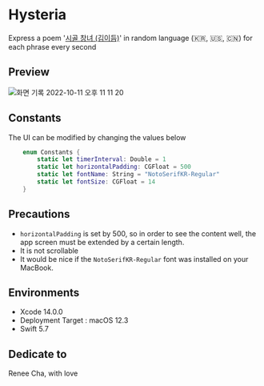 # Hysteria
Express a poem '[시골 창녀 (김이듬)](https://poemlucky.tistory.com/423)' in random language (🇰🇷, 🇺🇸, 🇨🇳) for each phrase every second

## Preview
![화면 기록 2022-10-11 오후 11 11 20](https://user-images.githubusercontent.com/20410193/195115407-3345cf9f-e52a-4af7-aa1f-67403da2ae0f.gif)

## Constants

The UI can be modified by changing the values below

```swift
    enum Constants {
        static let timerInterval: Double = 1
        static let horizontalPadding: CGFloat = 500
        static let fontName: String = "NotoSerifKR-Regular"
        static let fontSize: CGFloat = 14
    }
```

## Precautions
-  `horizontalPadding` is set by 500,  so in order to see the content well, the app screen must be extended by a certain length.
- It is not scrollable
- It would be nice if the `NotoSerifKR-Regular` font was installed on your MacBook.

## Environments
- Xcode 14.0.0
- Deployment Target : macOS 12.3
- Swift 5.7

## Dedicate to
Renee Cha, with love


